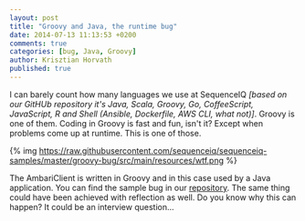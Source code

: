 ```yaml
---
layout: post
title: "Groovy and Java, the runtime bug"
date: 2014-07-13 11:13:53 +0200
comments: true
categories: [bug, Java, Groovy]
author: Krisztian Horvath
published: true
---
```


I can barely count how many languages we use at SequenceIQ _[based on our GitHUb repository it's Java, Scala, Groovy, Go, CoffeeScript, JavaScript, R and Shell (Ansible, Dockerfile, AWS CLI, what not)]_. Groovy is one of them.
Coding in Groovy is fast and fun, isn't it? Except when problems come up at runtime. This is one of those.  

{% img https://raw.githubusercontent.com/sequenceiq/sequenceiq-samples/master/groovy-bug/src/main/resources/wtf.png %}

<!-- more -->

The AmbariClient is written in Groovy and in this case used by a Java application. You can find the sample bug in our
[repository](https://github.com/sequenceiq/sequenceiq-samples/tree/master/groovy-bug). The same thing could have been achieved with
reflection as well. Do you know why this can happen? It could be an interview question...
